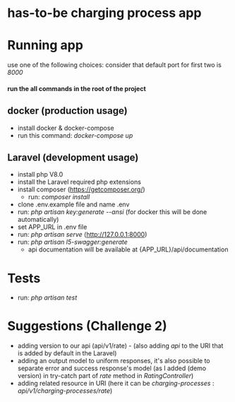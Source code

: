 # has-to-be charging process app

# Running app
use one of the following choices:
consider that default port for first two is *8000*
#### run the all commands in the **root of the project**

## docker (production usage)
- install docker & docker-compose
- run this command: *docker-compose up*
## Laravel (development usage)
- install php V8.0
- install the Laravel required php extensions
- install composer (https://getcomposer.org/)
    - run: *composer install* 
- clone .env.example file and name .env
- run: *php artisan key:generate --ansi* (for docker this will be done automatically)
- set APP_URL in .env file
- run: *php artisan serve* (http://127.0.0.1:8000)
- run: *php artisan l5-swagger:generate* 
    - api documentation will be available at {APP_URL}/api/documentation
# Tests
- run: *php artisan test*

# Suggestions (Challenge 2)
- adding version to our api (api/v1/rate) - (also adding _api_ to the URI that is added by default in the Laravel)
- adding an output model to uniform responses, it's also possible to separate error and success response's model 
(as I added (demo version) in try-catch part of _rate_ method in _RatingController_)
- adding related resource in URI (here it can be _charging-processes_ : _api/v1/charging-processes/rate_)
